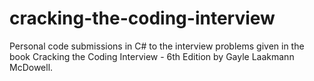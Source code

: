 # cracking-the-coding-interview
Personal code submissions in C# to the interview problems given in the book Cracking the Coding Interview - 6th Edition by Gayle Laakmann McDowell.
